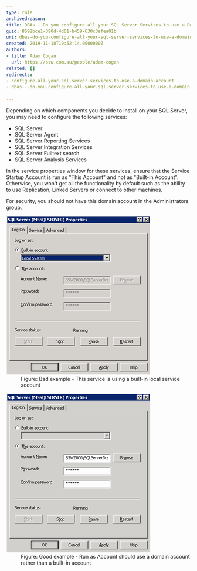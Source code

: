```yaml
---
type: rule
archivedreason: 
title: ​DBAs - Do you configure all your SQL Server Services to use a Domain Account rather than a local service account?
guid: 8592bce1-390d-4d01-b459-630c3efea01b
uri: dbas-do-you-configure-all-your-sql-server-services-to-use-a-domain-account-rather-than-a-local-service-account
created: 2019-11-18T19:52:14.0000000Z
authors:
- title: Adam Cogan
  url: https://ssw.com.au/people/adam-cogan
related: []
redirects:
- configure-all-your-sql-server-services-to-use-a-domain-account
- dbas---do-you-configure-all-your-sql-server-services-to-use-a-domain-account-rather-than-a-local-service-account

---
```


Depending on which components you decide to install on your SQL Server, you may need to configure the following services:

* SQL Server
* SQL Server Agent
* SQL Server Reporting Services
* SQL Server Integration Services
* SQL Server Fulltext search
* SQL Server Analysis Services


In the service properties window for these services, ensure that the Service Startup Account is run as "This Account" and not as "Built-in Account". Otherwise, you won't get all the functionality by default such as the ability to use Replication, Linked Servers or connect to other machines.

For security, you should not have this domain account in the Administrators group.

<!--endintro-->
<dl class="badImage"><dt>
      <img src="SQLDatabases_RunAsAccount_Bad.png" alt="SQLDatabases_RunAsAccount_Bad.png">
   </dt><dd>Figure: Bad example - This service is using a built-in local service account</dd></dl><dl class="goodImage"><dt>
         <img src="SQLDatabases_RunAsAccount.png" alt="SQLDatabases_RunAsAccount.png">
         <br>
      </dt><dd>Figure: Good example - Run as Account should use a domain account rather than a built-in account</dd>
</dl>
